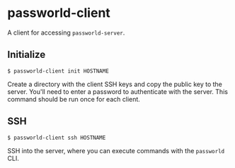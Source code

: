 # passworld-client

A client for accessing `passworld-server`.

## Initialize

```
$ passworld-client init HOSTNAME
```

Create a directory with the client SSH keys and copy the public key to the server. You'll need to enter a password to authenticate with the server. This command should be run once for each client.

## SSH

```
$ passworld-client ssh HOSTNAME
```

SSH into the server, where you can execute commands with the `passworld` CLI.
